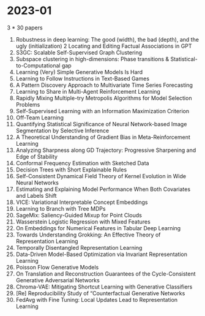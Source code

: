 # 2023-01
3  * 30 papers 

1. Robustness in deep learning: The good (width), the bad (depth), and the ugly (initialization)
2 Locating and Editing Factual Associations in GPT
3. S3GC: Scalable Self-Supervised Graph Clustering
4. Subspace clustering in high-dimensions: Phase transitions \& Statistical-to-Computational gap
5. Learning (Very) Simple Generative Models Is Hard
6. Learning to Follow Instructions in Text-Based Games
7. A Pattern Discovery Approach to Multivariate Time Series Forecasting
8. Learning to Share in Multi-Agent Reinforcement Learning
9. Rapidly Mixing Multiple-try Metropolis Algorithms for Model Selection Problems
10. Self-Supervised Learning with an Information Maximization Criterion
11. Off-Team Learning
12. Quantifying Statistical Significance of Neural Network-based Image Segmentation by Selective Inference
13. A Theoretical Understanding of Gradient Bias in Meta-Reinforcement Learning
14. Analyzing Sharpness along GD Trajectory: Progressive Sharpening and Edge of Stability
15. Conformal Frequency Estimation with Sketched Data
16. Decision Trees with Short Explainable Rules
17. Self-Consistent Dynamical Field Theory of Kernel Evolution in Wide Neural Networks
18. Estimating and Explaining Model Performance When Both Covariates and Labels Shift
19. VICE: Variational Interpretable Concept Embeddings
20. Learning to Branch with Tree MDPs
21. SageMix: Saliency-Guided Mixup for Point Clouds
22. Wasserstein Logistic Regression with Mixed Features
23. On Embeddings for Numerical Features in Tabular Deep Learning
24. Towards Understanding Grokking: An Effective Theory of Representation Learning
25. Temporally Disentangled Representation Learning
26. Data-Driven Model-Based Optimization via Invariant Representation Learning
27. Poisson Flow Generative Models
28. On Translation and Reconstruction Guarantees of the Cycle-Consistent Generative Adversarial Networks
29. Chroma-VAE: Mitigating Shortcut Learning with Generative Classifiers
30. [Re] Reproducibility Study of “Counterfactual Generative Networks
31. FedAvg with Fine Tuning: Local Updates Lead to Representation Learning